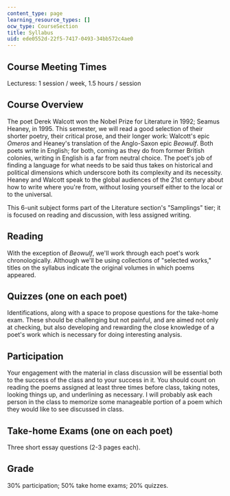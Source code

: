 ```yaml
---
content_type: page
learning_resource_types: []
ocw_type: CourseSection
title: Syllabus
uid: ede0552d-22f5-7417-0493-34bb572c4ae0
---
```


Course Meeting Times
--------------------

Lecturess: 1 session / week, 1.5 hours / session

Course Overview
---------------

The poet Derek Walcott won the Nobel Prize for Literature in 1992; Seamus Heaney, in 1995. This semester, we will read a good selection of their shorter poetry, their critical prose, and their longer work: Walcott's epic _Omeros_ and Heaney's translation of the Anglo-Saxon epic _Beowulf_. Both poets write in English; for both, coming as they do from former British colonies, writing in English is a far from neutral choice. The poet's job of finding a language for what needs to be said thus takes on historical and political dimensions which underscore both its complexity and its necessity. Heaney and Walcott speak to the global audiences of the 21st century about how to write where you're from, without losing yourself either to the local or to the universal.

This 6-unit subject forms part of the Literature section's "Samplings" tier; it is focused on reading and discussion, with less assigned writing.

Reading
-------

With the exception of _Beowulf_, we'll work through each poet's work chronologically. Although we'll be using collections of "selected works," titles on the syllabus indicate the original volumes in which poems appeared.

Quizzes (one on each poet)
--------------------------

Identifications, along with a space to propose questions for the take-home exam. These should be challenging but not painful, and are aimed not only at checking, but also developing and rewarding the close knowledge of a poet's work which is necessary for doing interesting analysis.

Participation
-------------

Your engagement with the material in class discussion will be essential both to the success of the class and to your success in it. You should count on reading the poems assigned at least three times before class, taking notes, looking things up, and underlining as necessary. I will probably ask each person in the class to memorize some manageable portion of a poem which they would like to see discussed in class.

Take-home Exams (one on each poet)
----------------------------------

Three short essay questions (2-3 pages each).

Grade
-----

30% participation; 50% take home exams; 20% quizzes.